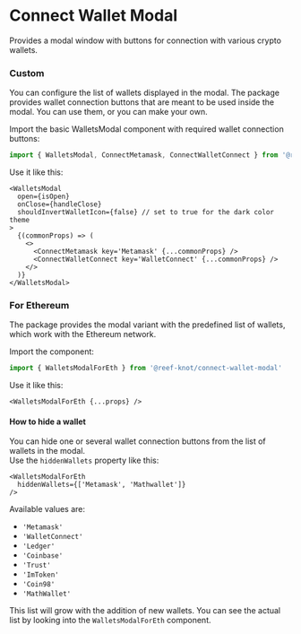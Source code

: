 # Connect Wallet Modal

Provides a modal window with buttons for connection with various crypto wallets.

### Custom

You can configure the list of wallets displayed in the modal.
The package provides wallet connection buttons that are meant to be used inside the modal.
You can use them, or you can make your own.

Import the basic WalletsModal component with required wallet connection buttons:
```ts
import { WalletsModal, ConnectMetamask, ConnectWalletConnect } from '@reef-knot/connect-wallet-modal'
```

Use it like this:
```tsx
<WalletsModal
  open={isOpen}
  onClose={handleClose}
  shouldInvertWalletIcon={false} // set to true for the dark color theme
>
  {(commonProps) => (
    <>
      <ConnectMetamask key='Metamask' {...commonProps} />
      <ConnectWalletConnect key='WalletConnect' {...commonProps} />
    </>
  )}
</WalletsModal>
```

### For Ethereum

The package provides the modal variant with the predefined list of wallets, which work with the Ethereum network. 

Import the component:
```ts
import { WalletsModalForEth } from '@reef-knot/connect-wallet-modal'
```

Use it like this:
```tsx
<WalletsModalForEth {...props} />
```

#### How to hide a wallet
You can hide one or several wallet connection buttons from the list of wallets in the modal.  
Use the `hiddenWallets` property like this:
```tsx
<WalletsModalForEth
  hiddenWallets={['Metamask', 'Mathwallet']}
/>
```

Available values are:  
- `'Metamask'`
- `'WalletConnect'`
- `'Ledger'`
- `'Coinbase'`
- `'Trust'`
- `'ImToken'`
- `'Coin98'`
- `'MathWallet'`  

This list will grow with the addition of new wallets. You can see the actual list by looking into the `WalletsModalForEth` component.
